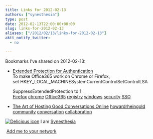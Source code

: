 ```yaml
---
title: Links for 2012-02-13
authors: ["synesthesia"]
type: post
date: 2012-02-13T22:00:00+00:00
slug: links-for-2012-02-13 
aliases: ["/2012/02/13/links-for-2012-02-13"]
aktt_notify_twitter:
  - no

---
```

Bookmarks I&#8217;ve shared on 2012-02-13:

  * [Extended Protection for Authentication][1]  
    To make Office365 work on Chrome or Firefox, set&nbsp;HKEY\_LOCAL\_MACHINESystemCurrentControlSetControlLSA
  
    SuppressExtendedProtection to 1  
    [Firefox][2] [chrome][3] [Office365][4] [registry][5] [windows][6] [security][7] [SSO][8] 
  * [The Art of Hosting Good Conversations Online][9] 
    [howardrheingold][10] [community][11] [conversation][12] [collaboration][13] </li> </ul> 
    
    <p class="deliciouslink">
      <a href="https://del.icio.us/synesthesia" title="See all my bookmarks on del.icio.us"><img src="https://www.synesthesia.co.uk/images/deliciousicon.jpg" alt="Delicious icon" /></a>&nbsp;I am <a href="https://del.icio.us/synesthesia" title="See all my bookmarks on del.icio.us">Synesthesia</a>
    </p>
    
    <p class="deliciouslink">
      <a href="https://del.icio.us/network?add=synesthesia" title="Add me to your del.icio.us network"><img src="https://www.synesthesia.co.uk/images/add.gif" alt="" /></a>&nbsp;<a href="https://del.icio.us/network?add=synesthesia" title="Add me to your del.icio.us network">Add me to your network</a>
    </p>

 [1]: https://support.microsoft.com/kb/968389
 [2]: https://www.delicious.com/synesthesia/Firefox
 [3]: https://www.delicious.com/synesthesia/chrome
 [4]: https://www.delicious.com/synesthesia/Office365
 [5]: https://www.delicious.com/synesthesia/registry
 [6]: https://www.delicious.com/synesthesia/windows
 [7]: https://www.delicious.com/synesthesia/security
 [8]: https://www.delicious.com/synesthesia/SSO
 [9]: https://www.rheingold.com/texts/artonlinehost.html
 [10]: https://www.delicious.com/synesthesia/howardrheingold
 [11]: https://www.delicious.com/synesthesia/community
 [12]: https://www.delicious.com/synesthesia/conversation
 [13]: https://www.delicious.com/synesthesia/collaboration